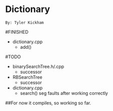 Dictionary  
==========  

`By: Tyler Kickham`  
  
#FINISHED  
+ dictionary.cpp  
	+ add()  

#TODO  
+ binarySearchTree.h/.cpp  
	+ successor  
+ RBSearchTree  
	+ successor  
+ dictionary.cpp  
	+ search() seg faults after working correctly  

##For now it compiles, so working so far.